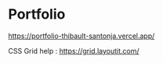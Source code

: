 Portfolio
===

https://portfolio-thibault-santonja.vercel.app/

CSS Grid help : https://grid.layoutit.com/
